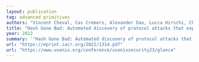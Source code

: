 ```yaml
---
layout: publication
tag: advanced primitives
authors: "Vincent Cheval, Cas Cremers, Alexander Dax, Lucca Hirschi, Charlie Jacomme, and Steve Kremer"
title: "Hash Gone Bad: Automated discovery of protocol attacks that exploit hash function weaknesses"
year: 2022
summary: '"Hash Gone Bad: Automated discovery of protocol attacks that exploit hash function weaknesses" <a href="https://eprint.iacr.org/2022/1314.pdf" target="_blank">[PDF]</a>, by Vincent Cheval, Cas Cremers, Alexander Dax, Lucca Hirschi, Charlie Jacomme, and Steve Kremer, presented at <a href="https://www.usenix.org/conference/usenixsecurity23/glance">USENIX 2023</a>.'
url: "https://eprint.iacr.org/2022/1314.pdf"
url: "https://www.usenix.org/conference/usenixsecurity23/glance"
---
```

